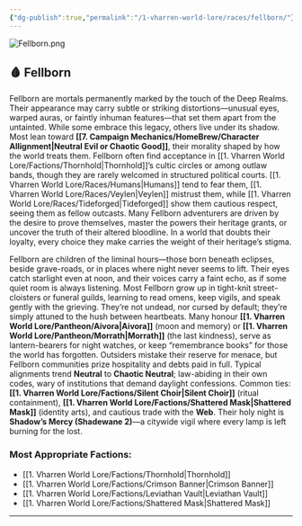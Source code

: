 ```yaml
---
{"dg-publish":true,"permalink":"/1-vharren-world-lore/races/fellborn/"}
---
```


![Fellborn.png](/img/user/z.%20Assets/Fellborn.png)
## 🩸 **Fellborn**

Fellborn are mortals permanently marked by the touch of the Deep Realms. Their appearance may carry subtle or striking distortions—unusual eyes, warped auras, or faintly inhuman features—that set them apart from the untainted. While some embrace this legacy, others live under its shadow. Most lean toward **[[7. Campaign Mechanics/HomeBrew/Character Allignment\|Neutral Evil or Chaotic Good]]**, their morality shaped by how the world treats them. Fellborn often find acceptance in [[1. Vharren World Lore/Factions/Thornhold\|Thornhold]]’s cultic circles or among outlaw bands, though they are rarely welcomed in structured political courts. [[1. Vharren World Lore/Races/Humans\|Humans]] tend to fear them, [[1. Vharren World Lore/Races/Veylen\|Veylen]] mistrust them, while [[1. Vharren World Lore/Races/Tideforged\|Tideforged]] show them cautious respect, seeing them as fellow outcasts. Many Fellborn adventurers are driven by the desire to prove themselves, master the powers their heritage grants, or uncover the truth of their altered bloodline. In a world that doubts their loyalty, every choice they make carries the weight of their heritage’s stigma.

Fellborn are children of the liminal hours—those born beneath eclipses, beside grave-roads, or in places where night never seems to lift. Their eyes catch starlight even at noon, and their voices carry a faint echo, as if some quiet room is always listening. Most Fellborn grow up in tight-knit street-cloisters or funeral guilds, learning to read omens, keep vigils, and speak gently with the grieving. They’re not undead, nor cursed by default; they’re simply attuned to the hush between heartbeats. Many honour **[[1. Vharren World Lore/Pantheon/Aivora\|Aivora]]** (moon and memory) or **[[1. Vharren World Lore/Pantheon/Morrath\|Morrath]]** (the last kindness), serve as lantern-bearers for night watches, or keep “remembrance books” for those the world has forgotten. Outsiders mistake their reserve for menace, but Fellborn communities prize hospitality and debts paid in full. Typical alignments trend **Neutral** to **Chaotic Neutral**; law-abiding in their own codes, wary of institutions that demand daylight confessions. Common ties: **[[1. Vharren World Lore/Factions/Silent Choir\|Silent Choir]]** (ritual containment), **[[1. Vharren World Lore/Factions/Shattered Mask\|Shattered Mask]]** (identity arts), and cautious trade with the **Web**. Their holy night is **Shadow’s Mercy (Shadewane 2)**—a citywide vigil where every lamp is left burning for the lost.

### **Most Appropriate Factions:**
- [[1. Vharren World Lore/Factions/Thornhold\|Thornhold]]
- [[1. Vharren World Lore/Factions/Crimson Banner\|Crimson Banner]]
- [[1. Vharren World Lore/Factions/Leviathan Vault\|Leviathan Vault]]
- [[1. Vharren World Lore/Factions/Shattered Mask\|Shattered Mask]]

---